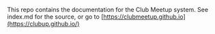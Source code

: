 This repo contains the documentation for the Club Meetup system. See index.md for the source, or go to [https://clubmeetup.github.io](https://clubup.github.io/)
